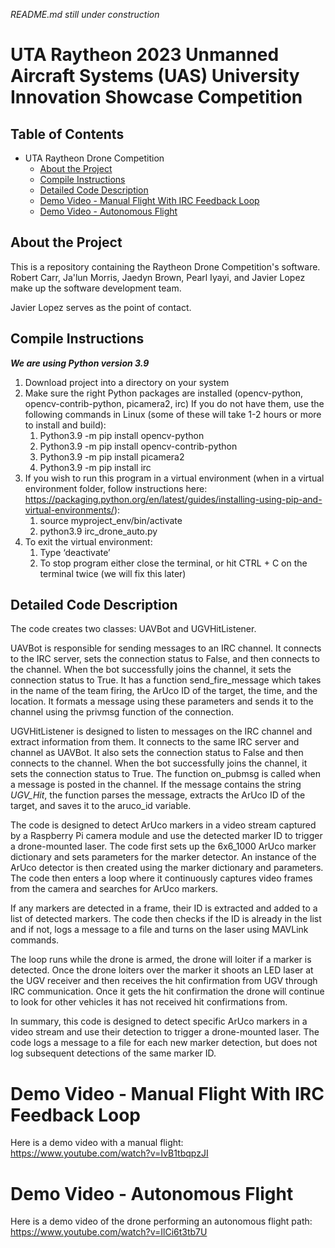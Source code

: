 *README.md still under construction*
# UTA Raytheon 2023 Unmanned Aircraft Systems (UAS) University Innovation Showcase Competition

## Table of Contents
- UTA Raytheon Drone Competition
  * [About the Project](#about-the-project)
  * [Compile Instructions](#compile-instructions)
  * [Detailed Code Description](#detailed-code-description)
  * [Demo Video - Manual Flight With IRC Feedback Loop](#demo-video---manual-flight-with-irc-feedback-loop)
  * [Demo Video - Autonomous Flight](#demo-video---autonomous-flight)

## About the Project
This is a repository containing the Raytheon Drone Competition's software. Robert Carr, Ja'lun Morris, Jaedyn Brown, Pearl Iyayi, and Javier Lopez make up the software development team.

Javier Lopez serves as the point of contact.

## Compile Instructions
***We are using Python version 3.9***
1. Download project into a directory on your system
2. Make sure the right Python packages are installed (opencv-python, opencv-contrib-python, picamera2, irc)
   If you do not have them, use the following commands in Linux (some of these will take 1-2 hours or more to install and build):
   1. Python3.9 -m pip install opencv-python
   2. Python3.9 -m pip install opencv-contrib-python
   3. Python3.9 -m pip install picamera2
   4. Python3.9 -m pip install irc
3. If you wish to run this program in a virtual environment (when in a virtual environment folder, follow instructions here: https://packaging.python.org/en/latest/guides/installing-using-pip-and-virtual-environments/):
   1. source myproject_env/bin/activate
   2. python3.9 irc_drone_auto.py
4. To exit the virtual environment:
   1. Type ‘deactivate’
   2. To stop program either close the terminal, or hit CTRL + C on the terminal twice (we will fix this later)



## Detailed Code Description
The code creates two classes: UAVBot and UGVHitListener.

UAVBot is responsible for sending messages to an IRC channel. It connects to the IRC server, sets the connection status to False, and then connects to the channel. When the bot successfully joins the channel, it sets the connection status to True. It has a function send_fire_message which takes in the name of the team firing, the ArUco ID of the target, the time, and the location. It formats a message using these parameters and sends it to the channel using the privmsg function of the connection.

UGVHitListener is designed to listen to messages on the IRC channel and extract information from them. It connects to the same IRC server and channel as UAVBot. It also sets the connection status to False and then connects to the channel. When the bot successfully joins the channel, it sets the connection status to True. The function on_pubmsg is called when a message is posted in the channel. If the message contains the string _UGV_Hit_, the function parses the message, extracts the ArUco ID of the target, and saves it to the aruco_id variable.

The code is designed to detect ArUco markers in a video stream captured by a Raspberry Pi camera module and use the detected marker ID to trigger a drone-mounted laser. The code first sets up the 6x6_1000 ArUco marker dictionary and sets parameters for the marker detector. An instance of the ArUco detector is then created using the marker dictionary and parameters. The code then enters a loop where it continuously captures video frames from the camera and searches for ArUco markers.

If any markers are detected in a frame, their ID is extracted and added to a list of detected markers. The code then checks if the ID is already in the list and if not, logs a message to a file and turns on the laser using MAVLink commands.

The loop runs while the drone is armed, the drone will loiter if a marker is detected. Once the drone loiters over the marker it shoots an LED laser at the UGV receiver and then receives the hit confirmation from UGV through IRC communication. Once it gets the hit confirmation the drone will continue to look for other vehicles it has not received hit confirmations from.

In summary, this code is designed to detect specific ArUco markers in a video stream and use their detection to trigger a drone-mounted laser. The code logs a message to a file for each new marker detection, but does not log subsequent detections of the same marker ID.

# Demo Video - Manual Flight With IRC Feedback Loop
Here is a demo video with a manual flight: https://www.youtube.com/watch?v=IvB1tbqpzJI

# Demo Video - Autonomous Flight
Here is a demo video of the drone performing an autonomous flight path: https://www.youtube.com/watch?v=IlCi6t3tb7U
